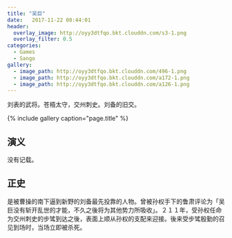 ```yaml
---
title: "吴巨"
date:   2017-11-22 08:44:01
header:
  overlay_image: http://oyy3dtfqo.bkt.clouddn.com/s3-1.png
  overlay_filter: 0.5
categories:
  - Games
  - Sango
gallery:
  - image_path: http://oyy3dtfqo.bkt.clouddn.com/496-1.png
  - image_path: http://oyy3dtfqo.bkt.clouddn.com/a172-1.png
  - image_path: http://oyy3dtfqo.bkt.clouddn.com/a126-1.png
---
```


刘表的武将。苍梧太守，交州刺史。刘备的旧交。

{% include gallery caption="page.title" %}

## 演义

没有记载。

## 正史

是被曹操的南下逼到新野的刘备最先投靠的人物。曾被孙权手下的鲁肃评论为「吴巨没有斩开乱世的才能，不久之後将为其他势力所吸收」。２１１年，受孙权任命为交州刺史的步骘到达之後，表面上顺从孙权的支配来迎接。後来受步骘殷勤的召见到场时，当场立即被杀死。